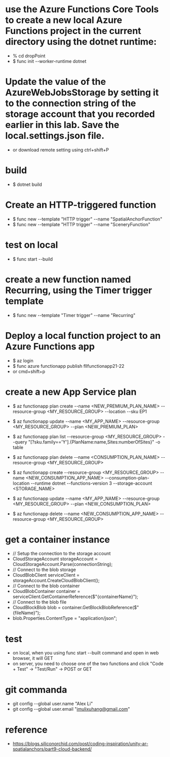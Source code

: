 # use the Azure Functions Core Tools to create a new local Azure Functions project in the current directory using the dotnet runtime:
- % cd dropPoint
- $ func init --worker-runtime dotnet

# Update the value of the AzureWebJobsStorage by setting it to the connection string of the storage account that you recorded earlier in this lab. Save the local.settings.json file.
- or download remote setting using ctrl+shift+P

# build
- $ dotnet build

# Create an HTTP-triggered function
- $ func new --template "HTTP trigger" --name "SpatialAnchorFunction"
- $ func new --template "HTTP trigger" --name "SceneryFunction"
    
# test on local
- $ func start --build

# create a new function named Recurring, using the Timer trigger template
- $ func new --template "Timer trigger" --name "Recurring"


# Deploy a local function project to an Azure Functions app
- $ az login
- $ func azure functionapp publish fllfunctionapp21-22
- or cmd+shift+p


# create a new App Service plan
- $ az functionapp plan create --name <NEW_PREMIUM_PLAN_NAME> --resource-group <MY_RESOURCE_GROUP> --location <REGION> --sku EP1
- $ az functionapp update --name <MY_APP_NAME> --resource-group <MY_RESOURCE_GROUP> --plan <NEW_PREMIUM_PLAN>
- $ az functionapp plan list --resource-group <MY_RESOURCE_GROUP> --query "[?sku.family=='Y'].{PlanName:name,Sites:numberOfSites}" -o table
- $ az functionapp plan delete --name <CONSUMPTION_PLAN_NAME> --resource-group <MY_RESOURCE_GROUP>

- $ az functionapp create --resource-group <MY_RESOURCE_GROUP> --name <NEW_CONSUMPTION_APP_NAME> --consumption-plan-location <REGION> --runtime dotnet --functions-version 3 --storage-account <STORAGE_NAME>
- $ az functionapp update --name <MY_APP_NAME> --resource-group <MY_RESOURCE_GROUP> --plan <NEW_CONSUMPTION_PLAN>
- $ az functionapp delete --name <NEW_CONSUMPTION_APP_NAME> --resource-group <MY_RESOURCE_GROUP>


# get a container instance
- // Setup the connection to the storage account
- CloudStorageAccount storageAccount = CloudStorageAccount.Parse(connectionString);
- // Connect to the blob storage
- CloudBlobClient serviceClient = storageAccount.CreateCloudBlobClient();
- // Connect to the blob container
- CloudBlobContainer container = serviceClient.GetContainerReference($"{containerName}");
- // Connect to the blob file
- CloudBlockBlob blob = container.GetBlockBlobReference($"{fileName}");
- blob.Properties.ContentType = "application/json";

# test
- on local, when you using func start --built command and open in web browser, it will GET
- on server, you need to choose one of the two functions and click "Code + Test" -> "Test/Run" -> POST or GET

# git commanda
- git config --global user.name "Alex Li"
- git config --global user.email "imulixuhang@gmail.com"

# reference
- https://blogs.siliconorchid.com/post/coding-inspiration/unity-ar-spatialanchors/part9-cloud-backend/